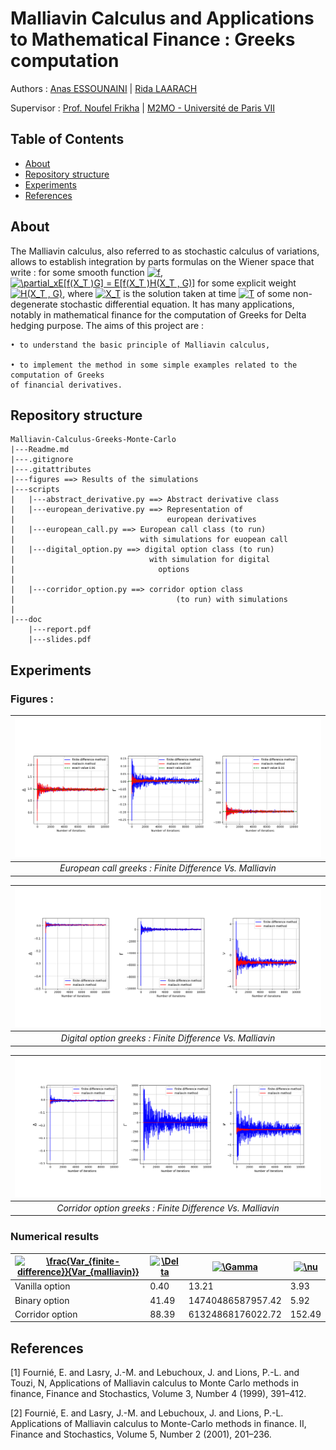 # Malliavin Calculus and Applications to Mathematical Finance : Greeks computation 

Authors : [Anas ESSOUNAINI](https://www.linkedin.com/in/anas-essounaini-b7514014a/) | [Rida LAARACH](https://www.linkedin.com/in/rida-laarach/?originalSubdomain=fr)

Supervisor : [Prof. Noufel Frikha](https://www.lpsm.paris/pageperso/frikha/) | [M2MO - Université de Paris VII](https://masterfinance.math.univ-paris-diderot.fr/) 

## Table of Contents

- [About](#about)
- [Repository structure](#repo)
- [Experiments](#res)
- [References](#ref)

## About <a name = "about"></a>

The Malliavin calculus, also referred to as stochastic calculus of variations, allows to establish
integration by parts formulas on the Wiener space that write : for some smooth function <a href="https://www.codecogs.com/eqnedit.php?latex=f" target="_blank"><img src="https://latex.codecogs.com/gif.latex?f" title="f" /></a>,
<a href="https://www.codecogs.com/eqnedit.php?latex=\partial_xE[f(X_T&space;)G]&space;=&space;E[f(X_T&space;)H(X_T&space;,&space;G)]" target="_blank"><img src="https://latex.codecogs.com/gif.latex?\partial_xE[f(X_T&space;)G]&space;=&space;E[f(X_T&space;)H(X_T&space;,&space;G)]" title="\partial_xE[f(X_T )G] = E[f(X_T )H(X_T , G)]" /></a> for some explicit
weight <a href="https://www.codecogs.com/eqnedit.php?latex=H(X_T&space;,&space;G)" target="_blank"><img src="https://latex.codecogs.com/gif.latex?H(X_T&space;,&space;G)" title="H(X_T , G)" /></a>, where <a href="https://www.codecogs.com/eqnedit.php?latex=X_T" target="_blank"><img src="https://latex.codecogs.com/gif.latex?X_T" title="X_T" /></a> is the solution taken at time <a href="https://www.codecogs.com/eqnedit.php?latex=T" target="_blank"><img src="https://latex.codecogs.com/gif.latex?T" title="T" /></a> of some non-degenerate stochastic
differential equation. It has many applications, notably in mathematical finance for the computation of Greeks for Delta hedging purpose.
The aims of this project are : 

    • to understand the basic principle of Malliavin calculus,

    • to implement the method in some simple examples related to the computation of Greeks
    of financial derivatives.

## Repository structure <a name = "repo"></a>

```
Malliavin-Calculus-Greeks-Monte-Carlo
|---Readme.md
|---.gitignore
|---.gitattributes
|---figures ==> Results of the simulations
|---scripts
|   |---abstract_derivative.py ==> Abstract derivative class
|   |---european_derivative.py ==> Representation of 
|                                  european derivatives
|   |---european_call.py ==> European call class (to run)
|                            with simulations for euopean call
|   |---digital_option.py ==> digital option class (to run)
|                              with simulation for digital  
|                                options
|   
|   |---corridor_option.py ==> corridor option class 
|                                    (to run) with simulations
|
|---doc
    |---report.pdf
    |---slides.pdf
```

## Experiments <a name = "res"></a>

### Figures : 

| ![european_call.png](figures/european_call.png) | 
|:--:| 
| *European call greeks : Finite Difference Vs. Malliavin* |

| ![digital_call.png](figures/digital_option.png) | 
|:--:| 
| *Digital option greeks : Finite Difference Vs. Malliavin* |

| ![european_call.png](figures/corridor_option.png) | 
|:--:| 
| *Corridor option greeks : Finite Difference Vs. Malliavin* |



### Numerical results



| <a href="https://www.codecogs.com/eqnedit.php?latex=\frac{Var_{finite&space;difference}}{Var_{malliavin}}" target="_blank"><img src="https://latex.codecogs.com/gif.latex?\frac{Var_{finite&space;difference}}{Var_{malliavin}}" title="\frac{Var_{finite-difference}}{Var_{malliavin}}" /></a>| <a href="https://www.codecogs.com/eqnedit.php?latex=\Delta" target="_blank"><img src="https://latex.codecogs.com/gif.latex?\Delta" title="\Delta" /></a> | <a href="https://www.codecogs.com/eqnedit.php?latex=\Gamma" target="_blank"><img src="https://latex.codecogs.com/gif.latex?\Gamma" title="\Gamma" /></a>| <a href="https://www.codecogs.com/eqnedit.php?latex=\nu" target="_blank"><img src="https://latex.codecogs.com/gif.latex?\nu" title="\nu" /></a> |
|---------------------------------------------|----------|-------------------|---------|
| Vanilla option                              | 0.40     | 13.21             | 3.93    |
| Binary option                               | 41.49    | 14740486587957.42 | 5.92    |
| Corridor option                             | 88.39    | 61324868176022.72 | 152.49  |

## References <a name = "ref"></a>

[1] Fournié, E. and Lasry, J.-M. and Lebuchoux, J. and Lions, P.-L. and Touzi, N, Applications
of Malliavin calculus to Monte Carlo methods in finance, Finance and Stochastics, Volume 3,
Number 4 (1999), 391–412.

[2] Fournié, E. and Lasry, J.-M. and Lebuchoux, J. and Lions, P.-L. Applications of Malliavin
calculus to Monte-Carlo methods in finance. II, Finance and Stochastics, Volume 5, Number 2
(2001), 201–236.

